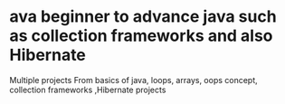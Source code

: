 # ava beginner to advance java such as collection frameworks and also Hibernate

Multiple projects From basics of java, loops, arrays, oops concept, collection frameworks ,Hibernate projects

